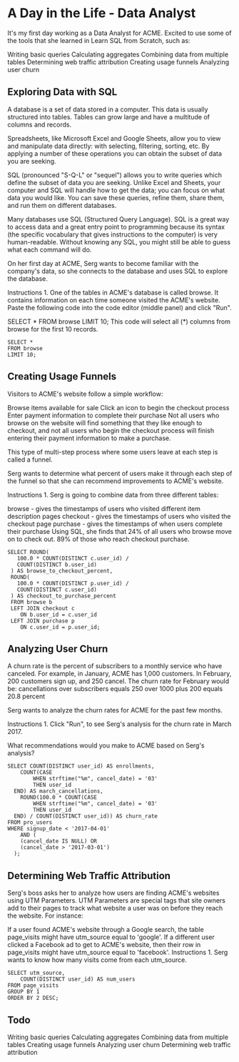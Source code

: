 # A Day in the Life - Data Analyst
It's my first day working as a Data Analyst for ACME. Excited to use some of the tools that she learned in Learn SQL from Scratch, such as:

Writing basic queries
Calculating aggregates
Combining data from multiple tables
Determining web traffic attribution
Creating usage funnels
Analyzing user churn

## Exploring Data with SQL
A database is a set of data stored in a computer. This data is usually structured into tables. Tables can grow large and have a multitude of columns and records.

Spreadsheets, like Microsoft Excel and Google Sheets, allow you to view and manipulate data directly: with selecting, filtering, sorting, etc. By applying a number of these operations you can obtain the subset of data you are seeking.

SQL (pronounced "S-Q-L" or "sequel") allows you to write queries which define the subset of data you are seeking. Unlike Excel and Sheets, your computer and SQL will handle how to get the data; you can focus on what data you would like. You can save these queries, refine them, share them, and run them on different databases.

Many databases use SQL (Structured Query Language). SQL is a great way to access data and a great entry point to programming because its syntax (the specific vocabulary that gives instructions to the computer) is very human-readable. Without knowing any SQL, you might still be able to guess what each command will do.

On her first day at ACME, Serg wants to become familiar with the company's data, so she connects to the database and uses SQL to explore the database.

Instructions
1.
One of the tables in ACME's database is called browse. It contains information on each time someone visited the ACME's website. Paste the following code into the code editor (middle panel) and click "Run".

SELECT *
FROM browse
LIMIT 10;
This code will select all (*) columns from browse for the first 10 records.

```
SELECT *
FROM browse
LIMIT 10;
```

## Creating Usage Funnels
Visitors to ACME's website follow a simple workflow:

Browse items available for sale
Click an icon to begin the checkout process
Enter payment information to complete their purchase
Not all users who browse on the website will find something that they like enough to checkout, and not all users who begin the checkout process will finish entering their payment information to make a purchase.

This type of multi-step process where some users leave at each step is called a funnel.

Serg wants to determine what percent of users make it through each step of the funnel so that she can recommend improvements to ACME's website.

Instructions
1.
Serg is going to combine data from three different tables:

browse - gives the timestamps of users who visited different item description pages
checkout - gives the timestamps of users who visited the checkout page
purchase - gives the timestamps of when users complete their purchase
Using SQL, she finds that 24% of all users who browse move on to check out. 89% of those who reach checkout purchase.

```
SELECT ROUND(
   100.0 * COUNT(DISTINCT c.user_id) /
   COUNT(DISTINCT b.user_id)
 ) AS browse_to_checkout_percent,
 ROUND(
   100.0 * COUNT(DISTINCT p.user_id) /
   COUNT(DISTINCT c.user_id)
 ) AS checkout_to_purchase_percent
 FROM browse b
 LEFT JOIN checkout c
 	ON b.user_id = c.user_id
 LEFT JOIN purchase p
 	ON c.user_id = p.user_id;
```

## Analyzing User Churn
A churn rate is the percent of subscribers to a monthly service who have canceled. For example, in January, ACME has 1,000 customers. In February, 200 customers sign up, and 250 cancel. The churn rate for February would be: cancellations over subscribers equals 250 over 1000 plus 200 equals 20.8 percent

Serg wants to analyze the churn rates for ACME for the past few months.

Instructions
1.
Click "Run", to see Serg's analysis for the churn rate in March 2017.

What recommendations would you make to ACME based on Serg's analysis?

```
SELECT COUNT(DISTINCT user_id) AS enrollments,
	COUNT(CASE
       	WHEN strftime("%m", cancel_date) = '03'
        THEN user_id
  END) AS march_cancellations,
 	ROUND(100.0 * COUNT(CASE
       	WHEN strftime("%m", cancel_date) = '03'
        THEN user_id
  END) / COUNT(DISTINCT user_id)) AS churn_rate
FROM pro_users
WHERE signup_date < '2017-04-01'
	AND (
    (cancel_date IS NULL) OR
    (cancel_date > '2017-03-01')
  );
```

## Determining Web Traffic Attribution
Serg's boss asks her to analyze how users are finding ACME's websites using UTM Parameters. UTM Parameters are special tags that site owners add to their pages to track what website a user was on before they reach the website. For instance:

If a user found ACME's website through a Google search, the table page_visits might have utm_source equal to 'google'.
If a different user clicked a Facebook ad to get to ACME's website, then their row in page_visits might have utm_source equal to 'facebook'.
Instructions
1.
Serg wants to know how many visits come from each utm_source.

```
SELECT utm_source,
 	COUNT(DISTINCT user_id) AS num_users
FROM page_visits
GROUP BY 1
ORDER BY 2 DESC;
```

## Todo
Writing basic queries
Calculating aggregates
Combining data from multiple tables
Creating usage funnels
Analyzing user churn
Determining web traffic attribution

##